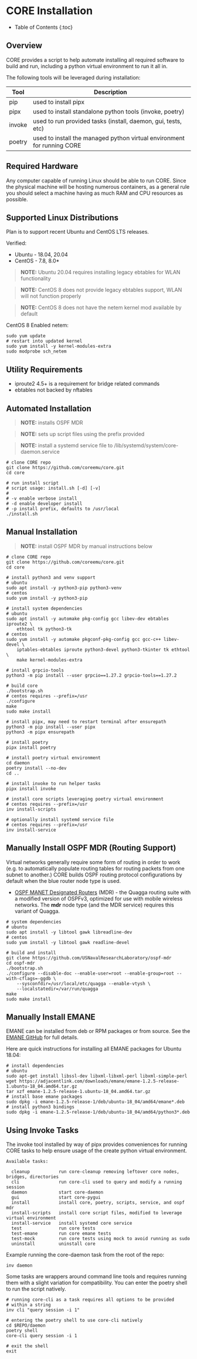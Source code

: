 # CORE Installation

* Table of Contents
{:toc}

## Overview

CORE provides a script to help automate installing all required software
to build and run, including a python virtual environment to run it all in.

The following tools will be leveraged during installation:

|Tool|Description|
|---|---|
|pip|used to install pipx|
|pipx|used to install standalone python tools (invoke, poetry)|
|invoke|used to run provided tasks (install, daemon, gui, tests, etc)|
|poetry|used to install the managed python virtual environment for running CORE|

## Required Hardware

Any computer capable of running Linux should be able to run CORE. Since the physical machine will be hosting numerous
containers, as a general rule you should select a machine having as much RAM and CPU resources as possible.

## Supported Linux Distributions

Plan is to support recent Ubuntu and CentOS LTS releases.

Verified:
* Ubuntu - 18.04, 20.04
* CentOS - 7.8, 8.0*

> **NOTE:** Ubuntu 20.04 requires installing legacy ebtables for WLAN
> functionality

> **NOTE:** CentOS 8 does not provide legacy ebtables support, WLAN will not
> function properly

> **NOTE:** CentOS 8 does not have the netem kernel mod available by default

CentOS 8 Enabled netem:
```shell
sudo yum update
# restart into updated kernel
sudo yum install -y kernel-modules-extra
sudo modprobe sch_netem
```

## Utility Requirements

* iproute2 4.5+ is a requirement for bridge related commands
* ebtables not backed by nftables

## Automated Installation

> **NOTE:** installs OSPF MDR

> **NOTE:** sets up script files using the prefix provided

> **NOTE:** install a systemd service file to /lib/systemd/system/core-daemon.service

```shell
# clone CORE repo
git clone https://github.com/coreemu/core.git
cd core

# run install script
# script usage: install.sh [-d] [-v]
#
# -v enable verbose install
# -d enable developer install
# -p install prefix, defaults to /usr/local
./install.sh
```

## Manual Installation

> **NOTE:** install OSPF MDR by manual instructions below

```shell
# clone CORE repo
git clone https://github.com/coreemu/core.git
cd core

# install python3 and venv support
# ubuntu
sudo apt install -y python3-pip python3-venv
# centos
sudo yum install -y python3-pip

# install system dependencies
# ubuntu
sudo apt install -y automake pkg-config gcc libev-dev ebtables iproute2 \
    ethtool tk python3-tk
# centos
sudo yum install -y automake pkgconf-pkg-config gcc gcc-c++ libev-devel \
    iptables-ebtables iproute python3-devel python3-tkinter tk ethtool \
    make kernel-modules-extra

# install grpcio-tools
python3 -m pip install --user grpcio==1.27.2 grpcio-tools==1.27.2

# build core
./bootstrap.sh
# centos requires --prefix=/usr
./configure
make
sudo make install

# install pipx, may need to restart terminal after ensurepath
python3 -m pip install --user pipx
python3 -m pipx ensurepath

# install poetry
pipx install poetry

# install poetry virtual environment
cd daemon
poetry install --no-dev
cd ..

# install invoke to run helper tasks
pipx install invoke

# install core scripts leveraging poetry virtual environment
# centos requires --prefix=/usr
inv install-scripts

# optionally install systemd service file
# centos requires --prefix=/usr
inv install-service
```

## Manually Install OSPF MDR (Routing Support)

Virtual networks generally require some form of routing in order to work (e.g. to automatically populate routing
tables for routing packets from one subnet to another.) CORE builds OSPF routing protocol configurations by
default when the blue router node type is used.

* [OSPF MANET Designated Routers](https://github.com/USNavalResearchLaboratory/ospf-mdr) (MDR) - the Quagga routing
suite with a modified version of OSPFv3, optimized for use with mobile wireless networks. The **mdr** node type
(and the MDR service) requires this variant of Quagga.

```shell
# system dependencies
# ubuntu
sudo apt install -y libtool gawk libreadline-dev
# centos
sudo yum install -y libtool gawk readline-devel

# build and install
git clone https://github.com/USNavalResearchLaboratory/ospf-mdr
cd ospf-mdr
./bootstrap.sh
./configure --disable-doc --enable-user=root --enable-group=root --with-cflags=-ggdb \
    --sysconfdir=/usr/local/etc/quagga --enable-vtysh \
    --localstatedir=/var/run/quagga
make
sudo make install
```

## Manually Install EMANE

EMANE can be installed from deb or RPM packages or from source. See the
[EMANE GitHub](https://github.com/adjacentlink/emane) for full details.

Here are quick instructions for installing all EMANE packages for Ubuntu 18.04:
```shell
# install dependencies
# ubuntu
sudo apt-get install libssl-dev libxml-libxml-perl libxml-simple-perl
wget https://adjacentlink.com/downloads/emane/emane-1.2.5-release-1.ubuntu-18_04.amd64.tar.gz
tar xzf emane-1.2.5-release-1.ubuntu-18_04.amd64.tar.gz
# install base emane packages
sudo dpkg -i emane-1.2.5-release-1/deb/ubuntu-18_04/amd64/emane*.deb
# install python3 bindings
sudo dpkg -i emane-1.2.5-release-1/deb/ubuntu-18_04/amd64/python3*.deb
```

## Using Invoke Tasks

The invoke tool installed by way of pipx provides conveniences for running
CORE tasks to help ensure usage of the create python virtual environment.

```shell
Available tasks:

  cleanup           run core-cleanup removing leftover core nodes, bridges, directories
  cli               run core-cli used to query and modify a running session
  daemon            start core-daemon
  gui               start core-pygui
  install           install core, poetry, scripts, service, and ospf mdr
  install-scripts   install core script files, modified to leverage virtual environment
  install-service   install systemd core service
  test              run core tests
  test-emane        run core emane tests
  test-mock         run core tests using mock to avoid running as sudo
  uninstall         uninstall core
```

Example running the core-daemon task from the root of the repo:
```shell
inv daemon
```

Some tasks are wrappers around command line tools and requires running
them with a slight variation for compatibility. You can enter the
poetry shell to run the script natively.

```shell
# running core-cli as a task requires all options to be provided
# within a string
inv cli "query session -i 1"

# entering the poetry shell to use core-cli natively
cd $REPO/daemon
poetry shell
core-cli query session -i 1

# exit the shell
exit
```
